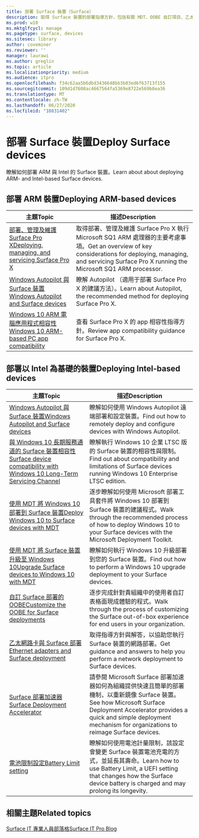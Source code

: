 ```yaml
---
title: 部署 Surface 裝置（Surface）
description: 取得 Surface 裝置的部署指導方針，包括有關 MDT、OOBE 自訂項目、乙太網路卡與 Surface Deployment Accelerator 的資訊。
ms.prod: w10
ms.mktglfcycl: manage
ms.pagetype: surface, devices
ms.sitesec: library
author: coveminer
ms.reviewer: ''
manager: laurawi
ms.author: greglin
ms.topic: article
ms.localizationpriority: medium
ms.audience: itpro
ms.openlocfilehash: f34c62aa5b6dbd3436648bb3b03ed6f63713f155
ms.sourcegitcommit: 109d1d7608ac4667564fa5369e8722e569b8ea36
ms.translationtype: MT
ms.contentlocale: zh-TW
ms.lasthandoff: 06/27/2020
ms.locfileid: "10831402"
---
```

# <span data-ttu-id="cd7ec-103">部署 Surface 裝置</span><span class="sxs-lookup"><span data-stu-id="cd7ec-103">Deploy Surface devices</span></span>

<span data-ttu-id="cd7ec-104">瞭解如何部署 ARM 與 Intel 的 Surface 裝置。</span><span class="sxs-lookup"><span data-stu-id="cd7ec-104">Learn about about deploying ARM- and Intel-based Surface devices.</span></span>

## <span data-ttu-id="cd7ec-105">部署 ARM 裝置</span><span class="sxs-lookup"><span data-stu-id="cd7ec-105">Deploying ARM-based devices</span></span>

| <span data-ttu-id="cd7ec-106">主題</span><span class="sxs-lookup"><span data-stu-id="cd7ec-106">Topic</span></span> | <span data-ttu-id="cd7ec-107">描述</span><span class="sxs-lookup"><span data-stu-id="cd7ec-107">Description</span></span> |
| --- | --- |
| [<span data-ttu-id="cd7ec-108">部署、管理及維護 Surface Pro X</span><span class="sxs-lookup"><span data-stu-id="cd7ec-108">Deploying, managing, and servicing Surface Pro X</span></span>](surface-pro-arm-app-management.md) | <span data-ttu-id="cd7ec-109">取得部署、管理及維護 Surface Pro X 執行 Microsoft SQ1 ARM 處理器的主要考慮事項。</span><span class="sxs-lookup"><span data-stu-id="cd7ec-109">Get an overview of key considerations for deploying, managing, and servicing Surface Pro X running the Microsoft SQ1 ARM processor.</span></span> |
| [<span data-ttu-id="cd7ec-110">Windows Autopilot 與 Surface 裝置</span><span class="sxs-lookup"><span data-stu-id="cd7ec-110">Windows Autopilot and Surface devices</span></span>](windows-autopilot-and-surface-devices.md) | <span data-ttu-id="cd7ec-111">瞭解 Autopilot （適用于部署 Surface Pro X 的建議方法）。</span><span class="sxs-lookup"><span data-stu-id="cd7ec-111">Learn about Autopilot, the recommended method for deploying Surface Pro X.</span></span> |
| [<span data-ttu-id="cd7ec-112">Windows 10 ARM 電腦應用程式相容性</span><span class="sxs-lookup"><span data-stu-id="cd7ec-112">Windows 10 ARM-based PC app compatibility</span></span>](surface-pro-arm-app-performance.md) | <span data-ttu-id="cd7ec-113">查看 Surface Pro X 的 app 相容性指導方針。</span><span class="sxs-lookup"><span data-stu-id="cd7ec-113">Review app  compatibility guidance for Surface Pro X.</span></span> |


## <span data-ttu-id="cd7ec-114">部署以 Intel 為基礎的裝置</span><span class="sxs-lookup"><span data-stu-id="cd7ec-114">Deploying Intel-based devices</span></span> 

| <span data-ttu-id="cd7ec-115">主題</span><span class="sxs-lookup"><span data-stu-id="cd7ec-115">Topic</span></span> | <span data-ttu-id="cd7ec-116">描述</span><span class="sxs-lookup"><span data-stu-id="cd7ec-116">Description</span></span> |
| --- | --- |
| [<span data-ttu-id="cd7ec-117">Windows Autopilot 與 Surface 裝置</span><span class="sxs-lookup"><span data-stu-id="cd7ec-117">Windows Autopilot and Surface devices</span></span>](windows-autopilot-and-surface-devices.md) | <span data-ttu-id="cd7ec-118">瞭解如何使用 Windows Autopilot 遠端部署和設定裝置。</span><span class="sxs-lookup"><span data-stu-id="cd7ec-118">Find out how to remotely deploy and configure devices with Windows Autopilot.</span></span> |
| [<span data-ttu-id="cd7ec-119">與 Windows 10 長期服務通道的 Surface 裝置相容性</span><span class="sxs-lookup"><span data-stu-id="cd7ec-119">Surface device compatibility with Windows 10 Long-Term Servicing Channel</span></span>](surface-device-compatibility-with-windows-10-ltsc.md) | <span data-ttu-id="cd7ec-120">瞭解執行 Windows 10 企業 LTSC 版的 Surface 裝置的相容性與限制。</span><span class="sxs-lookup"><span data-stu-id="cd7ec-120">Find out about compatibility and limitations of Surface devices running Windows 10 Enterprise LTSC edition.</span></span> |
| [<span data-ttu-id="cd7ec-121">使用 MDT 將 Windows 10 部署到 Surface 裝置</span><span class="sxs-lookup"><span data-stu-id="cd7ec-121">Deploy Windows 10 to Surface devices with MDT</span></span>](deploy-windows-10-to-surface-devices-with-mdt.md) | <span data-ttu-id="cd7ec-122">逐步瞭解如何使用 Microsoft 部署工具套件將 Windows 10 部署到 Surface 裝置的建議程式。</span><span class="sxs-lookup"><span data-stu-id="cd7ec-122">Walk through the recommended process of how to deploy Windows 10 to your Surface devices with the Microsoft Deployment Toolkit.</span></span>|
| [<span data-ttu-id="cd7ec-123">使用 MDT 將 Surface 裝置升級至 Windows 10</span><span class="sxs-lookup"><span data-stu-id="cd7ec-123">Upgrade Surface devices to Windows 10 with MDT</span></span>](upgrade-surface-devices-to-windows-10-with-mdt.md)| <span data-ttu-id="cd7ec-124">瞭解如何執行 Windows 10 升級部署到您的 Surface 裝置。</span><span class="sxs-lookup"><span data-stu-id="cd7ec-124">Find out how to perform a Windows 10 upgrade deployment to your Surface devices.</span></span> |
| [<span data-ttu-id="cd7ec-125">自訂 Surface 部署的 OOBE</span><span class="sxs-lookup"><span data-stu-id="cd7ec-125">Customize the OOBE for Surface deployments</span></span>](customize-the-oobe-for-surface-deployments.md)| <span data-ttu-id="cd7ec-126">逐步完成針對貴組織中的使用者自訂表格面現成體驗的程式。</span><span class="sxs-lookup"><span data-stu-id="cd7ec-126">Walk through the process of customizing the Surface out-of-box experience for end users in your organization.</span></span>|
| [<span data-ttu-id="cd7ec-127">乙太網路卡與 Surface 部署</span><span class="sxs-lookup"><span data-stu-id="cd7ec-127">Ethernet adapters and Surface deployment</span></span>](ethernet-adapters-and-surface-device-deployment.md)| <span data-ttu-id="cd7ec-128">取得指導方針與解答，以協助您執行 Surface 裝置的網路部署。</span><span class="sxs-lookup"><span data-stu-id="cd7ec-128">Get guidance and answers to help you perform a network deployment to Surface devices.</span></span>|
| [<span data-ttu-id="cd7ec-129">Surface 部署加速器</span><span class="sxs-lookup"><span data-stu-id="cd7ec-129">Surface Deployment Accelerator</span></span>](microsoft-surface-deployment-accelerator.md)| <span data-ttu-id="cd7ec-130">請參閱 Microsoft Surface 部署加速器如何為組織提供快速且簡單的部署機制，以重新鏡像 Surface 裝置。</span><span class="sxs-lookup"><span data-stu-id="cd7ec-130">See how Microsoft Surface Deployment Accelerator provides a quick and simple deployment mechanism for organizations to reimage Surface devices.</span></span> |
[<span data-ttu-id="cd7ec-131">電池限制設定</span><span class="sxs-lookup"><span data-stu-id="cd7ec-131">Battery Limit setting</span></span>](battery-limit.md) | <span data-ttu-id="cd7ec-132">瞭解如何使用電池計量限制，該設定會變更 Surface 裝置電池充電的方式，並延長其壽命。</span><span class="sxs-lookup"><span data-stu-id="cd7ec-132">Learn how to use Battery Limit, a UEFI setting that changes how the Surface device battery is charged and may prolong its longevity.</span></span>

## <span data-ttu-id="cd7ec-133">相關主題</span><span class="sxs-lookup"><span data-stu-id="cd7ec-133">Related topics</span></span>

[<span data-ttu-id="cd7ec-134">Surface IT 專業人員部落格</span><span class="sxs-lookup"><span data-stu-id="cd7ec-134">Surface IT Pro Blog</span></span>](https://techcommunity.microsoft.com/t5/Surface-IT-Pro-Blog/bg-p/SurfaceITPro)


